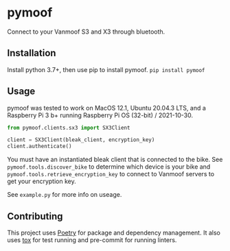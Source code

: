 # pymoof
Connect to your Vanmoof S3 and X3 through bluetooth.

## Installation
Install python 3.7+, then use pip to install pymoof.
`pip install pymoof`

## Usage
pymoof was tested to work on MacOS 12.1, Ubuntu 20.04.3 LTS, and a Raspberry Pi 3 b+ running Raspberry Pi OS (32-bit) / 2021-10-30.
```python
from pymoof.clients.sx3 import SX3Client

client = SX3Client(bleak_client, encryption_key)
client.authenticate()
```
You must have an instantiated bleak client that is connected to the bike. See `pymoof.tools.discover_bike` to determine which device is your bike and `pymoof.tools.retrieve_encryption_key` to connect to Vanmoof servers to get your encryption key.

See `example.py` for more info on useage.

## Contributing
This project uses [Poetry](https://python-poetry.org/docs/master/#installing-with-the-official-installer) for package and dependency management. It also uses [tox](https://www.tox.wiki/) for test running and pre-commit for running linters.
